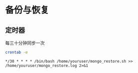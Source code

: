 # 备份与恢复

## 定时器

每三十分钟同步一次

```bash
crontab -e
```

```corn
*/30 * * * * /bin/bash /home/youruser/mongo_restore.sh >> /home/youruser/mongo_restore.log 2>&1
```
